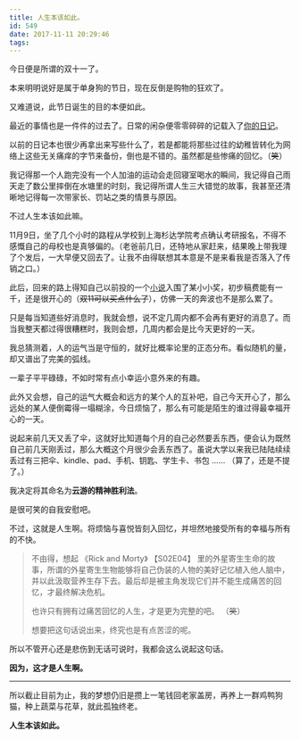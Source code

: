 ```yaml
---
title: 人生本该如此。
id: 549
date: 2017-11-11 20:29:46
tags:
---
```


今日便是所谓的双十一了。

本来明明说好是属于单身狗的节日，现在反倒是购物的狂欢了。

又难道说，此节日诞生的目的本便如此。

最近的事情也是一件件的过去了。日常的闲杂便零零碎碎的记载入了[你的日记](http://nideriji.com/)。

以前的日记本也很少再拿出来写些什么了，若是都能将那些过往的幼稚皆转化为网络上这些无关痛痒的字节来备份，倒也是不错的。虽然都是些惨痛的回忆。（<del>笑</del>）

我记得那一个人跑完没有一个人加油的运动会走回寝室喝水的瞬间，我记得自己雨天走了数公里摔倒在水塘里的时刻，我记得所谓人生三大错觉的故事，我甚至还清晰地记得每一次带家长、罚站之类的情景与原因。

不过人生本该如此嘛。

11月9日，坐了几个小时的路程从学校到上海杉达学院考点确认考研报名，不得不感慨自己的母校也是真够偏的。（老爸前几日，还特地从家赶来，结果晚上带我理了个发后，一大早便又回去了。让我不由得联想其本意是不是来看我是否落入了传销之口。）

此后，回来的路上得知自己以前投的一个[小说](http://sci.kpcswa.org.cn/index/show/id/91)入围了某小小奖，初步稿费能有一千，还是很开心的（<del>双11可以买点什么了</del>），仿佛一天的奔波也不是那么累了。

只是每当知道些好消息时，我就会想，说不定几周内都不会再有更好的消息了。而当我整天都过得很糟糕时，我则会想，几周内都会是比今天更好的一天。

我总猜测着，人的运气当是守恒的，就好比概率论里的正态分布。看似随机的量，却又谱出了完美的弧线。

一辈子平平碌碌，不如时常有点小幸运小意外来的有趣。

此外又会想，自己的运气大概会和远方的某个人的互补吧，自己今天开心了，那么远处的某人便倒霉得一塌糊涂，今日烦恼了，那么有可能是陌生的谁过得最幸福开心的一天。

说起来前几天又丢了伞，这就好比知道每个月的自己必然要丢东西，便会认为既然自己前几天刚丢过，那么大概这个月很少会丢东西了。虽说大学以来我已陆陆续续丢过有三把伞、kindle、pad、手机、钥匙、学生卡、书包 …… （算了，还是不提了。）

我决定将其命名为**云游的精神胜利法**。

是很可笑的自我安慰吧。

不过，这就是人生啊。将烦恼与喜悦皆刻入回忆，并坦然地接受所有的幸福与所有的不快。

> 不由得，想起 《Rick and Morty》 【S02E04】 里的外星寄生生命的故事，所谓的外星寄生生物能够将自己伪装的人物的美好记忆植入他人脑中，并以此汲取营养生存下去。最后却是被主角发现它们并不能生成痛苦的回忆，才最终解决危机。
> 
>   也许只有拥有过痛苦回忆的人生，才是更为完整的吧。 （<del>笑</del>）
> 
>   想要把这句话说出来，终究也是有点苦涩的呢。

所以不管开心还是悲伤到无话可说时，我都会这么说起这句话。

**因为，这才是人生啊。**

* * *

所以截止目前为止，我的梦想仍旧是攒上一笔钱回老家盖房，再养上一群鸡鸭狗猫，种上蔬菜与花草，就此孤独终老。

**人生本该如此。**